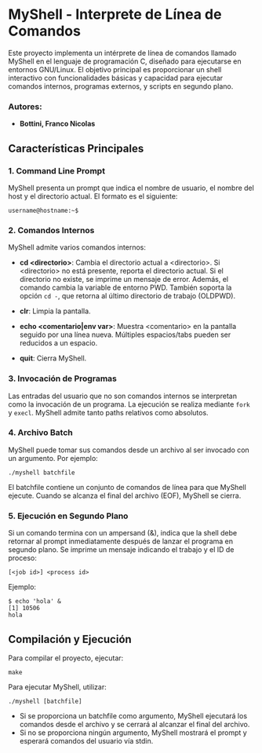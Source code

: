 # MyShell - Interprete de Línea de Comandos

Este proyecto implementa un intérprete de línea de comandos llamado MyShell en el lenguaje de programación C, diseñado para ejecutarse en entornos GNU/Linux. El objetivo principal es proporcionar un shell interactivo con funcionalidades básicas y capacidad para ejecutar comandos internos, programas externos, y scripts en segundo plano.

### Autores:
- **Bottini, Franco Nicolas**

## Características Principales

### 1. Command Line Prompt
MyShell presenta un prompt que indica el nombre de usuario, el nombre del host y el directorio actual. El formato es el siguiente:

```
username@hostname:~$
```

### 2. Comandos Internos
MyShell admite varios comandos internos:

- **cd \<directorio\>**: Cambia el directorio actual a \<directorio\>. Si \<directorio\> no está presente, reporta el directorio actual. Si el directorio no existe, se imprime un mensaje de error. Además, el comando cambia la variable de entorno PWD. También soporta la opción `cd -`, que retorna al último directorio de trabajo (OLDPWD).

- **clr**: Limpia la pantalla.

- **echo \<comentario\|env var\>**: Muestra \<comentario\> en la pantalla seguido por una línea nueva. Múltiples espacios/tabs pueden ser reducidos a un espacio.

- **quit**: Cierra MyShell.

### 3. Invocación de Programas
Las entradas del usuario que no son comandos internos se interpretan como la invocación de un programa. La ejecución se realiza mediante `fork` y `execl`. MyShell admite tanto paths relativos como absolutos.

### 4. Archivo Batch
MyShell puede tomar sus comandos desde un archivo al ser invocado con un argumento. Por ejemplo:

```
./myshell batchfile
```

El batchfile contiene un conjunto de comandos de línea para que MyShell ejecute. Cuando se alcanza el final del archivo (EOF), MyShell se cierra.

### 5. Ejecución en Segundo Plano
Si un comando termina con un ampersand (&), indica que la shell debe retornar al prompt inmediatamente después de lanzar el programa en segundo plano. Se imprime un mensaje indicando el trabajo y el ID de proceso:

```
[<job id>] <process id>
```

Ejemplo:
```
$ echo 'hola' &
[1] 10506
hola
```

## Compilación y Ejecución

Para compilar el proyecto, ejecutar:

```
make
```

Para ejecutar MyShell, utilizar:

```
./myshell [batchfile]
```

- Si se proporciona un batchfile como argumento, MyShell ejecutará los comandos desde el archivo y se cerrará al alcanzar el final del archivo.
- Si no se proporciona ningún argumento, MyShell mostrará el prompt y esperará comandos del usuario vía stdin.